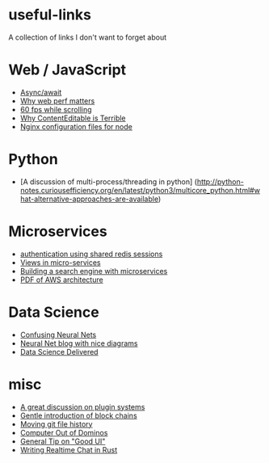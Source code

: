 # useful-links
A collection of links I don't want to forget about

# Web / JavaScript
* [Async/await](https://thomashunter.name/blog/the-long-road-to-asyncawait-in-javascript/)
* [Why web perf matters](http://www.mcrinc.com/Documents/Newsletters/201110_why_web_performance_matters.pdf)
* [60 fps while scrolling](http://engineering.flipboard.com/2015/02/mobile-web/)
* [Why ContentEditable is Terrible](https://medium.com/medium-eng/why-contenteditable-is-terrible-122d8a40e480#.ecs9whdfv)
* [Nginx configuration files for node](http://blog.argteam.com/coding/hardening-node-js-for-production-part-2-using-nginx-to-avoid-node-js-load/)

# Python
* [A discussion of multi-process/threading in python] (http://python-notes.curiousefficiency.org/en/latest/python3/multicore_python.html#what-alternative-approaches-are-available)

# Microservices
* [authentication using shared redis sessions](http://dejanglozic.com/2014/10/07/sharing-micro-service-authentication-using-nginx-passport-and-redis/)
* [Views in micro-services](http://dejanglozic.com/2014/10/20/micro-services-and-page-composition-problem/)
* [Building a search engine with microservices](http://blog.skillsmatter.com/2014/09/10/build-a-search-engine-for-node-js-modules-using-microservices-part-1/)
* [PDF of AWS architecture](http://media.amazonwebservices.com/architecturecenter/AWS_ac_ra_web_01.pdf)

# Data Science 
* [Confusing Neural Nets](https://codewords.recurse.com/issues/five/why-do-neural-networks-think-a-panda-is-a-vulture)
* [Neural Net blog with nice diagrams](http://colah.github.io/)
* [Data Science Delivered](https://github.com/ianozsvald/data_science_delivered)

# misc
* [A great discussion on plugin systems](http://martyalchin.com/2008/jan/10/simple-plugin-framework/)
* [Gentle introduction of block chains](http://bitsonblocks.net/2015/09/09/a-gentle-introduction-to-blockchain-technology/)
* [Moving git file history](http://gbayer.com/development/moving-files-from-one-git-repository-to-another-preserving-history/)
* [Computer Out of Dominos](http://thescienceexplorer.com/technology/watch-computer-made-out-dominoes-do-basic-math)
* [General Tip on "Good UI"](https://www.goodui.org/)
* [Writing Realtime Chat in Rust](http://nbaksalyar.github.io/2015/07/10/writing-chat-in-rust.html)
